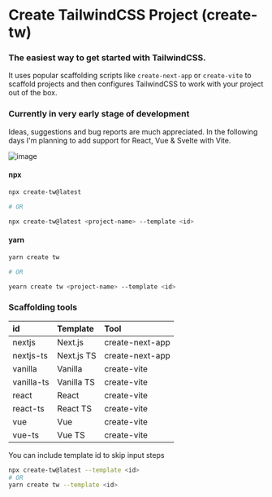 # Create TailwindCSS Project (create-tw)

### The easiest way to get started with TailwindCSS.

It uses popular scaffolding scripts like `create-next-app` or `create-vite` to scaffold projects and then configures TailwindCSS to work with your project out of the box.

### Currently in very early stage of development
Ideas, suggestions and bug reports are much appreciated.
In the following days I'm planning to add support for React, Vue & Svelte with Vite. 

![image](https://user-images.githubusercontent.com/6149523/182378126-c1ed463d-3a6b-4055-9eed-e3d83cd88dd9.png)

#### npx
```bash
npx create-tw@latest

# OR

npx create-tw@latest <project-name> --template <id>
```
#### yarn
```bash
yarn create tw

# OR

yearn create tw <project-name> --template <id> 
```

### Scaffolding tools

|id        | Template   | Tool            |
|:---------|:-----------|:----------------|
|nextjs    | Next.js    | create-next-app |
|nextjs-ts | Next.js TS | create-next-app |
|vanilla   | Vanilla    | create-vite     |
|vanilla-ts| Vanilla TS | create-vite     |
|react     | React      | create-vite     |
|react-ts  | React   TS | create-vite     |
|vue       | Vue        | create-vite     |
|vue-ts    | Vue     TS | create-vite     |

You can include template id to skip input steps

```bash
npx create-tw@latest --template <id>
# OR
yarn create tw --template <id>
```
